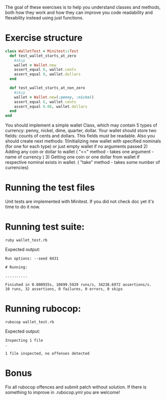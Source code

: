 The goal of these exercises is to help you understand classes and methods, both how they work and how they can improve you code readability and flexability instead using just functions.

# Exercise structure

```ruby
class WalletTest < Minitest::Test
  def test_wallet_starts_at_zero
    #skip
    wallet = Wallet.new
    assert_equal 0, wallet.cents
    assert_equal 0, wallet.dollars
  end

  def test_wallet_starts_at_non_zero
    #skip
    wallet = Wallet.new(:penny, :nickel)
    assert_equal 6, wallet.cents
    assert_equal 0.06, wallet.dollars
  end
end
```
You should implement a simple wallet Class, which may contain 5 types of currency: penny, nickel, dime, quarter, dollar.
Your wallet should store two fields: counts of cents and dollars. This fields must be readable.
Also you should create next methods: 
1)Initializing new wallet with specified nominals (for one for each type) or just empty wallet if no arguments passed 
2) Adding any coin or dollar to wallet ( "<<" method - takes one argument - name of currency )
3) Getting one coin or one dollar from wallet if respective nominal exists in wallet. ( "take" method - takes some number of currencies)

# Running the test files
Unit tests are implemented with Minitest. If you did not check doc yet it's time to do it now.

# Running test suite:
```console
ruby wallet_test.rb
```
Expected output:
```console
Run options: --seed 8431

# Running:

..........

Finished in 0.000935s, 10699.5929 runs/s, 34238.6972 assertions/s.
10 runs, 32 assertions, 0 failures, 0 errors, 0 skips
```

# Running rubocop:
```console
rubocop wallet_test.rb
```

Expected output:
```console
Inspecting 1 file
.

1 file inspected, no offenses detected
```

# Bonus
Fix all rubocop offences and submit patch without solution. If there is something to improve in .rubocop.yml you are welcome!


